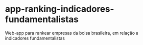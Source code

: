 # app-ranking-indicadores-fundamentalistas
 Web-app para rankear empresas da bolsa brasileira, em relação a indicadores fundamentalistas
